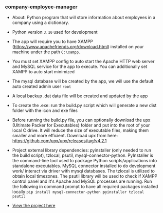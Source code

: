 ### company-employee-manager
- About: Python program that will store information about employees in a company using a dictionary.
- Python version `3.10` used for development

- The app will require you to have XAMPP (https://www.apachefriends.org/download.html) installed on your machine under the path `C:\xampp`.
- You must set XAMPP config to auto start the Apache HTTP web server and MySQL service for the app to execute.
You can additionally set XAMPP to auto start minimized

- The mysql database will be created by the app, we will use the default auto created admin user `root`
- A local backup .dat data file will be created and updated by the app

- To create the .exe: run the build.py script which will generate a new dist folder with the icon and exe files

- Before running the build.py file, you can optionally download the upx (Ultimate Packer for Executables) folder and put into the root of your local C drive. It will reduce the size of executable files, making them smaller and more efficient.
Download upx from here: https://github.com/upx/upx/releases/tag/v4.2.1

- Project external library dependencies: pyinstaller (only needed to run the build script), tzlocal, psutil, mysql-connector-python. PyInstaller is the command-line tool used to package Python scripts/applications into standalone executables. MySQL connector installed to do development work/ interact via driver with mysql databases. The tzlocal is utilized to obtain local timezones. The psutil library will be used to check if XAMPP control panel and it's Apache and MySQL processes are running. Run the following in command prompt to have all required packages installed locally `pip install mysql-connector-python pyinstaller tzlocal psutil`

- [View the project here](https://brianperel.github.io/project2.htm)
